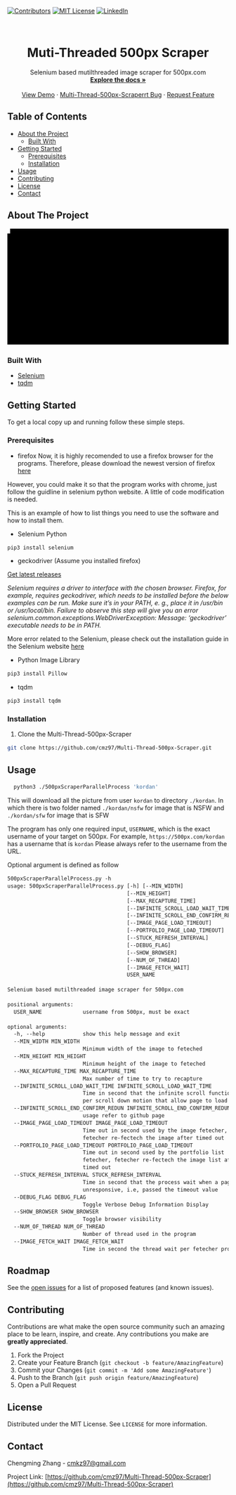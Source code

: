 
[![Contributors][contributors-shield]][contributors-url]
[![MIT License][license-shield]][license-url]
[![LinkedIn][linkedin-shield]][linkedin-url]


<br />
<p align="center">

  <h1 align="center">Muti-Threaded 500px Scraper</h1>

  <p align="center">
    Selenium based mutilthreaded image scraper for 500px.com
    <br />
    <a href="https://github.com/cmz97/Multi-Thread-500px-Scraper"><strong>Explore the docs »</strong></a>
    <br />
    <br />
    <a href="https://github.com/cmz97/Multi-Thread-500px-Scraper">View Demo</a>
    ·
    <a href="https://github.com/cmz97/Multi-Thread-500px-Scraper/issues">Multi-Thread-500px-Scraperrt Bug</a>
    ·
    <a href="https://github.com/cmz97/Multi-Thread-500px-Scraper/issues">Request Feature</a>
  </p>
</p>



<!-- TABLE OF CONTENTS -->
## Table of Contents

* [About the Project](#about-the-project)
  * [Built With](#built-with)
* [Getting Started](#getting-started)
  * [Prerequisites](#prerequisites)
  * [Installation](#installation)
* [Usage](#usage)
* [Contributing](#contributing)
* [License](#license)
* [Contact](#contact)



<!-- ABOUT THE PROJECT -->
## About The Project

![](https://github.com/cmz97/Multi-Thread-500px-Scraper/blob/master/readmeMedia/cmd.gif)

### Built With

* [Selenium](https://selenium-python.readthedocs.io/)
* [tqdm](https://github.com/tqdm/tqdm)


<!-- GETTING STARTED -->
## Getting Started

To get a local copy up and running follow these simple steps.

### Prerequisites
* firefox
Now, it is highly recomended to use a firefox browser for the programs. Therefore, please download the newest version of firefox
[here](https://www.mozilla.org/en-US/firefox/download/thanks/)

However, you could make it so that the program works with chrome, just follow the guidline in selenium python website. A little of code modification is needed.

This is an example of how to list things you need to use the software and how to install them.

* Selenium Python
```sh
pip3 install selenium
```

* geckodriver (Assume you installed firefox)

[Get latest releases](https://github.com/mozilla/geckodriver/releases)

_Selenium requires a driver to interface with the chosen browser. Firefox, for example, requires geckodriver, which needs to be installed before the below examples can be run. Make sure it’s in your PATH, e. g., place it in /usr/bin or /usr/local/bin. Failure to observe this step will give you an error selenium.common.exceptions.WebDriverException: Message: ‘geckodriver’ executable needs to be in PATH._

More error related to the Selenium, please check out the installation guide in the Selenium website [here](https://selenium-python.readthedocs.io/)

* Python Image Library
```sh
pip3 install Pillow
```

* tqdm
```sh
pip3 install tqdm
```

### Installation

1. Clone the Multi-Thread-500px-Scraper
```sh
git clone https://github.com/cmz97/Multi-Thread-500px-Scraper.git
```

<!-- USAGE EXAMPLES -->
## Usage
```sh
  python3 ./500pxScraperParallelProcess 'kordan'
```
This will download all the picture from user ```kordan``` to directory ```./kordan```. In which there is two folder named ```./kordan/nsfw``` for image that is NSFW and ```./kordan/sfw``` for image that is SFW

The program has only one required input, ```USERNAME```, which is the exact username of your target on 500px.
For example, ```https://500px.com/kordan``` has a username that is ```kordan```
Please always refer to the username from the URL.

Optional argument is defined as follow
```txt
500pxScraperParallelProcess.py -h
usage: 500pxScraperParallelProcess.py [-h] [--MIN_WIDTH]
                                      [--MIN_HEIGHT]
                                      [--MAX_RECAPTURE_TIME]
                                      [--INFINITE_SCROLL_LOAD_WAIT_TIME]
                                      [--INFINITE_SCROLL_END_CONFIRM_REDUN]
                                      [--IMAGE_PAGE_LOAD_TIMEOUT]
                                      [--PORTFOLIO_PAGE_LOAD_TIMEOUT]
                                      [--STUCK_REFRESH_INTERVAL]
                                      [--DEBUG_FLAG]
                                      [--SHOW_BROWSER]
                                      [--NUM_OF_THREAD]
                                      [--IMAGE_FETCH_WAIT]
                                      USER_NAME

Selenium based mutilthreaded image scraper for 500px.com

positional arguments:
  USER_NAME             username from 500px, must be exact

optional arguments:
  -h, --help            show this help message and exit
  --MIN_WIDTH MIN_WIDTH
                        Minimum width of the image to feteched
  --MIN_HEIGHT MIN_HEIGHT
                        Minimum height of the image to feteched
  --MAX_RECAPTURE_TIME MAX_RECAPTURE_TIME
                        Max number of time to try to recapture
  --INFINITE_SCROLL_LOAD_WAIT_TIME INFINITE_SCROLL_LOAD_WAIT_TIME
                        Time in second that the infinite scroll function wait
                        per scroll down motion that allow page to load
  --INFINITE_SCROLL_END_CONFIRM_REDUN INFINITE_SCROLL_END_CONFIRM_REDUN
                        usage refer to github page
  --IMAGE_PAGE_LOAD_TIMEOUT IMAGE_PAGE_LOAD_TIMEOUT
                        Time out in second used by the image fetecher,
                        fetecher re-fectech the image after timed out
  --PORTFOLIO_PAGE_LOAD_TIMEOUT PORTFOLIO_PAGE_LOAD_TIMEOUT
                        Time out in second used by the portfolio list
                        fetecher, fetecher re-fectech the image list after
                        timed out
  --STUCK_REFRESH_INTERVAL STUCK_REFRESH_INTERVAL
                        Time in second that the process wait when a page is
                        unresponsive, i.e, passed the timeout value
  --DEBUG_FLAG DEBUG_FLAG
                        Toggle Verbose Debug Information Display
  --SHOW_BROWSER SHOW_BROWSER
                        Toggle browser visibility
  --NUM_OF_THREAD NUM_OF_THREAD
                        Number of thread used in the program
  --IMAGE_FETCH_WAIT IMAGE_FETCH_WAIT
                        Time in second the thread wait per fetecher process
```

<!-- ROADMAP -->
## Roadmap

See the [open issues](https://github.com/cmz97/Multi-Thread-500px-Scraper/issues) for a list of proposed features (and known issues).



<!-- CONTRIBUTING -->
## Contributing

Contributions are what make the open source community such an amazing place to be learn, inspire, and create. Any contributions you make are **greatly appreciated**.

1. Fork the Project
2. Create your Feature Branch (`git checkout -b feature/AmazingFeature`)
3. Commit your Changes (`git commit -m 'Add some AmazingFeature'`)
4. Push to the Branch (`git push origin feature/AmazingFeature`)
5. Open a Pull Request



<!-- LICENSE -->
## License

Distributed under the MIT License. See `LICENSE` for more information.



<!-- CONTACT -->
## Contact

Chengming Zhang - cmkz97@gmail.com

Project Link: [https://github.com/cmz97/Multi-Thread-500px-Scraper](https://github.com/cmz97/Multi-Thread-500px-Scraper)



<!-- MARKDOWN LINKS & IMAGES -->
<!-- https://www.markdownguide.org/basic-syntax/#reference-style-links -->
[contributors-shield]: https://img.shields.io/badge/contributors-1-brightgreen
[contributors-url]: https://github.com/cmz97/Multi-Thread-500px-Scraper/pulse
[license-shield]: https://img.shields.io/github/license/othneildrew/Best-README-Template.svg?style=flat-square
[license-url]: https://github.com/cmz97/Multi-Thread-500px-Scraper/LICENSE.txt
[linkedin-shield]: https://img.shields.io/badge/-LinkedIn-black.svg?style=flat-square&logo=linkedin&colorB=555
[linkedin-url]: https://www.linkedin.com/in/chengmingzhang/
[product-screenshot]: images/screenshot.png
